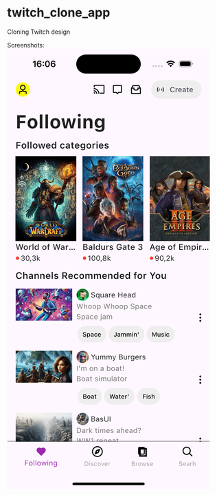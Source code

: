 # twitch_clone_app

Cloning Twitch design

Screenshots:
![alt text](https://github.com/DmytroKutko/twitch_clone_flutter/blob/main/screenshots/Simulator%20Screenshot%20-%20iPhone%2015%20-%202024-08-17%20at%2016.06.54.png?raw=true)
